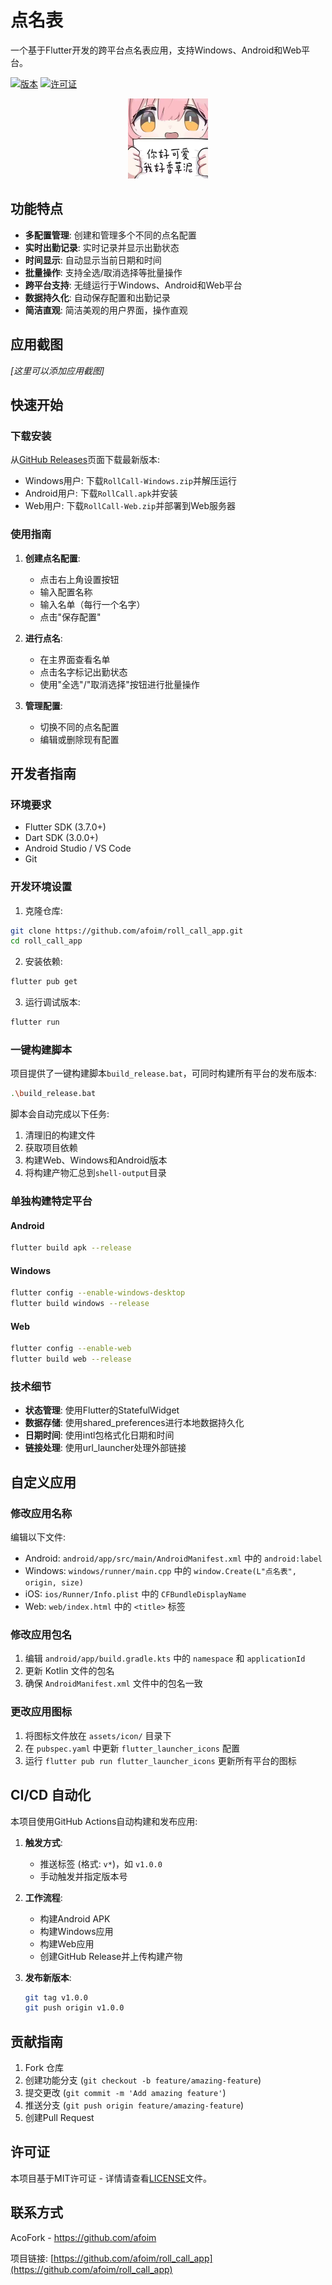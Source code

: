 # 点名表

一个基于Flutter开发的跨平台点名表应用，支持Windows、Android和Web平台。

[![版本](https://img.shields.io/github/v/release/afoim/roll_call_app)](https://github.com/afoim/roll_call_app/releases)
[![许可证](https://img.shields.io/github/license/afoim/roll_call_app)](https://github.com/afoim/roll_call_app/blob/main/LICENSE)

<div align="center">
  <img src="assets/icon/icon.jpg" width="128" height="128" alt="点名表图标">
</div>

## 功能特点

- **多配置管理**: 创建和管理多个不同的点名配置
- **实时出勤记录**: 实时记录并显示出勤状态
- **时间显示**: 自动显示当前日期和时间
- **批量操作**: 支持全选/取消选择等批量操作
- **跨平台支持**: 无缝运行于Windows、Android和Web平台
- **数据持久化**: 自动保存配置和出勤记录
- **简洁直观**: 简洁美观的用户界面，操作直观

## 应用截图

*[这里可以添加应用截图]*

## 快速开始

### 下载安装

从[GitHub Releases](https://github.com/afoim/roll_call_app/releases)页面下载最新版本:
- Windows用户: 下载`RollCall-Windows.zip`并解压运行
- Android用户: 下载`RollCall.apk`并安装
- Web用户: 下载`RollCall-Web.zip`并部署到Web服务器

### 使用指南

1. **创建点名配置**:
   - 点击右上角设置按钮
   - 输入配置名称
   - 输入名单（每行一个名字）
   - 点击"保存配置"

2. **进行点名**:
   - 在主界面查看名单
   - 点击名字标记出勤状态
   - 使用"全选"/"取消选择"按钮进行批量操作

3. **管理配置**:
   - 切换不同的点名配置
   - 编辑或删除现有配置

## 开发者指南

### 环境要求

- Flutter SDK (3.7.0+)
- Dart SDK (3.0.0+)
- Android Studio / VS Code
- Git

### 开发环境设置

1. 克隆仓库:
```bash
git clone https://github.com/afoim/roll_call_app.git
cd roll_call_app
```

2. 安装依赖:
```bash
flutter pub get
```

3. 运行调试版本:
```bash
flutter run
```

### 一键构建脚本

项目提供了一键构建脚本`build_release.bat`，可同时构建所有平台的发布版本:

```bash
.\build_release.bat
```

脚本会自动完成以下任务:
1. 清理旧的构建文件
2. 获取项目依赖
3. 构建Web、Windows和Android版本
4. 将构建产物汇总到`shell-output`目录

### 单独构建特定平台

#### Android

```bash
flutter build apk --release
```

#### Windows

```bash
flutter config --enable-windows-desktop
flutter build windows --release
```

#### Web

```bash
flutter config --enable-web
flutter build web --release
```

### 技术细节

- **状态管理**: 使用Flutter的StatefulWidget
- **数据存储**: 使用shared_preferences进行本地数据持久化
- **日期时间**: 使用intl包格式化日期和时间
- **链接处理**: 使用url_launcher处理外部链接

## 自定义应用

### 修改应用名称

编辑以下文件:
- Android: `android/app/src/main/AndroidManifest.xml` 中的 `android:label`
- Windows: `windows/runner/main.cpp` 中的 `window.Create(L"点名表", origin, size)`
- iOS: `ios/Runner/Info.plist` 中的 `CFBundleDisplayName`
- Web: `web/index.html` 中的 `<title>` 标签

### 修改应用包名

1. 编辑 `android/app/build.gradle.kts` 中的 `namespace` 和 `applicationId`
2. 更新 Kotlin 文件的包名
3. 确保 `AndroidManifest.xml` 文件中的包名一致

### 更改应用图标

1. 将图标文件放在 `assets/icon/` 目录下
2. 在 `pubspec.yaml` 中更新 `flutter_launcher_icons` 配置
3. 运行 `flutter pub run flutter_launcher_icons` 更新所有平台的图标

## CI/CD 自动化

本项目使用GitHub Actions自动构建和发布应用:

1. **触发方式**:
   - 推送标签 (格式: `v*`)，如 `v1.0.0`
   - 手动触发并指定版本号

2. **工作流程**:
   - 构建Android APK
   - 构建Windows应用
   - 构建Web应用
   - 创建GitHub Release并上传构建产物

3. **发布新版本**:
   ```bash
   git tag v1.0.0
   git push origin v1.0.0
   ```

## 贡献指南

1. Fork 仓库
2. 创建功能分支 (`git checkout -b feature/amazing-feature`)
3. 提交更改 (`git commit -m 'Add amazing feature'`)
4. 推送分支 (`git push origin feature/amazing-feature`)
5. 创建Pull Request

## 许可证

本项目基于MIT许可证 - 详情请查看[LICENSE](https://github.com/afoim/roll_call_app/blob/main/LICENSE)文件。

## 联系方式

AcoFork - https://github.com/afoim

项目链接: [https://github.com/afoim/roll_call_app](https://github.com/afoim/roll_call_app) 